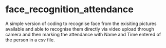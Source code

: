 # face_recognition_attendance
A simple version of coding to recognise face from the exisiting pictures available and able to recognise them directly via video upload through camera and then marking the attendance with Name and Time entered of the person in a csv file.
